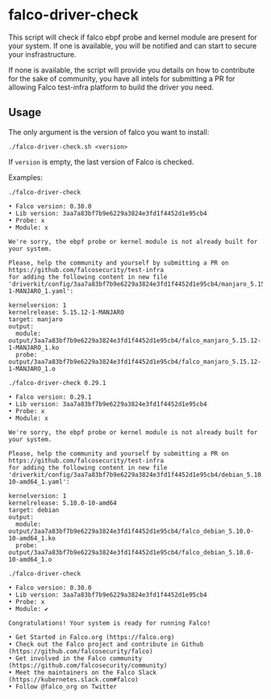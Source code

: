 # falco-driver-check

This script will check if falco ebpf probe and kernel module are present for your system. If one is available, you will be notified and can start to secure your insfrastructure.

If none is available, the script will provide you details on how to contribute for the sake of community, you have all intels for submitting a 
PR for allowing Falco test-infra platform to build the driver you need.

## Usage

The only argument is the version of falco you want to install:
```shell
./falco-driver-check.sh <version>
```
If `version` is empty, the last version of Falco is checked.

Examples:
```shell
./falco-driver-check

• Falco version: 0.30.0
• Lib version: 3aa7a83bf7b9e6229a3824e3fd1f4452d1e95cb4
• Probe: x
• Module: x

We're sorry, the ebpf probe or kernel module is not already built for your system.

Please, help the community and yourself by submitting a PR on https://github.com/falcosecurity/test-infra
for adding the following content in new file 'driverkit/config/3aa7a83bf7b9e6229a3824e3fd1f4452d1e95cb4/manjaro_5.15.12-1-MANJARO_1.yaml':

kernelversion: 1
kernelrelease: 5.15.12-1-MANJARO
target: manjaro
output:
  module: output/3aa7a83bf7b9e6229a3824e3fd1f4452d1e95cb4/falco_manjaro_5.15.12-1-MANJARO_1.ko
  probe: output/3aa7a83bf7b9e6229a3824e3fd1f4452d1e95cb4/falco_manjaro_5.15.12-1-MANJARO_1.o
```
```shell
./falco-driver-check 0.29.1

• Falco version: 0.29.1
• Lib version: 3aa7a83bf7b9e6229a3824e3fd1f4452d1e95cb4
• Probe: x
• Module: x

We're sorry, the ebpf probe or kernel module is not already built for your system.

Please, help the community and yourself by submitting a PR on https://github.com/falcosecurity/test-infra
for adding the following content in new file 'driverkit/config/3aa7a83bf7b9e6229a3824e3fd1f4452d1e95cb4/debian_5.10.0-10-amd64_1.yaml':

kernelversion: 1
kernelrelease: 5.10.0-10-amd64
target: debian
output:
  module: output/3aa7a83bf7b9e6229a3824e3fd1f4452d1e95cb4/falco_debian_5.10.0-10-amd64_1.ko
  probe: output/3aa7a83bf7b9e6229a3824e3fd1f4452d1e95cb4/falco_debian_5.10.0-10-amd64_1.o
```
```shell
./falco-driver-check

• Falco version: 0.30.0
• Lib version: 3aa7a83bf7b9e6229a3824e3fd1f4452d1e95cb4
• Probe: x
• Module: ✔

Congratulations! Your system is ready for running Falco!

• Get Started in Falco.org (https://falco.org)
• Check out the Falco project and contribute in Github (https://github.com/falcosecurity/falco)
• Get involved in the Falco community (https://github.com/falcosecurity/community)
• Meet the maintainers on the Falco Slack (https://kubernetes.slack.com#falco)
• Follow @falco_org on Twitter
```
